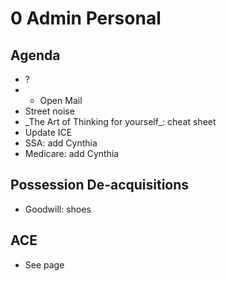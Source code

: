 # 0 Admin Personal

## Agenda

* ?
* * Open Mail
* Street noise
* \_The Art of Thinking for yourself\_: cheat sheet
* Update ICE
* SSA: add Cynthia
* Medicare: add Cynthia

## Possession De-acquisitions

* Goodwill: shoes

## ACE

* See page